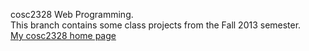cosc2328 Web Programming.<br />
This branch contains some class projects from the Fall 2013 semester.<br />
<a href = 'http://www.cs.stedwards.edu/~khamilt2/cosc2328'>My cosc2328 home page</a>
